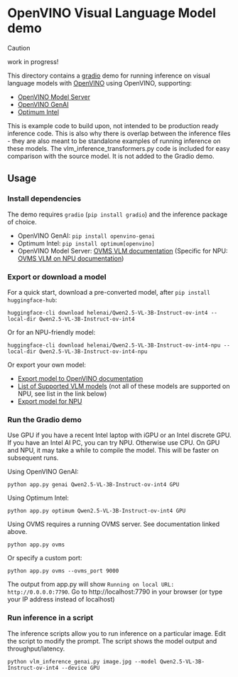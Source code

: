 # OpenVINO Visual Language Model demo

> [!CAUTION]
> work in progress!

This directory contains a [gradio](https://www.gradio.app) demo for running inference on visual language models
with [OpenVINO](https://github.com/openvinotoolkit/openvino) using OpenVINO, supporting:

- [OpenVINO Model Server](https://github.com/openvinotoolkit/model_server/)
- [OpenVINO GenAI](https://github.com/openvinotoolkit/openvino.genai)
- [Optimum Intel](https://github.com/huggingface/optimum-intel)

This is example code to build upon, not intended to be production ready
inference code. This is also why there is overlap between the inference files -
they are also meant to be standalone examples of running inference on these
models. The vlm_inference_transformers.py code is included for easy comparison
with the source model. It is not added to the Gradio demo.

## Usage

### Install dependencies

The demo requires `gradio` (`pip install gradio`) and the inference package of choice.

- OpenVINO GenAI: `pip install openvino-genai`
- Optimum Intel: `pip install optimum[openvino]`
- OpenVINO Model Server: [OVMS VLM documentation](https://docs.openvino.ai/2025/model-server/ovms_demos_continuous_batching_vlm.html) (Specific for NPU: [OVMS VLM on NPU documentation](https://docs.openvino.ai/2025/model-server/ovms_demos_vlm_npu.html))


### Export or download a model

For a quick start, download a pre-converted model, after `pip install huggingface-hub`:

```
huggingface-cli download helenai/Qwen2.5-VL-3B-Instruct-ov-int4 --local-dir Qwen2.5-VL-3B-Instruct-ov-int4
```

Or for an NPU-friendly model:

```
huggingface-cli download helenai/Qwen2.5-VL-3B-Instruct-ov-int4-npu --local-dir Qwen2.5-VL-3B-Instruct-ov-int4-npu
```

Or export your own model:

- [Export model to OpenVINO documentation](https://huggingface.co/docs/optimum/main/en/intel/openvino/export)
- [List of Supported VLM models](https://openvinotoolkit.github.io/openvino.genai/docs/supported-models/#visual-language-models-vlms) (not all of these models are supported on NPU, see list in the link below)
- [Export model for NPU](https://github.com/helena-intel/readmes/blob/main/openvino_llm_model_export_npu.md)

### Run the Gradio demo

Use GPU if you have a recent Intel laptop with iGPU or an Intel discrete GPU.
If you have an Intel AI PC, you can try NPU. Otherwise use CPU. On GPU and NPU, it may
take a while to compile the model. This will be faster on subsequent runs.


Using OpenVINO GenAI:

```
python app.py genai Qwen2.5-VL-3B-Instruct-ov-int4 GPU
```

Using Optimum Intel:

```
python app.py optimum Qwen2.5-VL-3B-Instruct-ov-int4 GPU
```

Using OVMS requires a running OVMS server. See documentation linked above.

```
python app.py ovms
```

Or specify a custom port:

```
python app.py ovms --ovms_port 9000
```

The output from app.py will show `Running on local URL:  http://0.0.0.0:7790`. Go to http://localhost:7790 in your browser (or type your IP address instead of localhost)

### Run inference in a script

The inference scripts allow you to run inference on a particular image. Edit the script to modify the prompt. The script shows the model output and throughput/latency.

```
python vlm_inference_genai.py image.jpg --model Qwen2.5-VL-3B-Instruct-ov-int4 --device GPU
```

